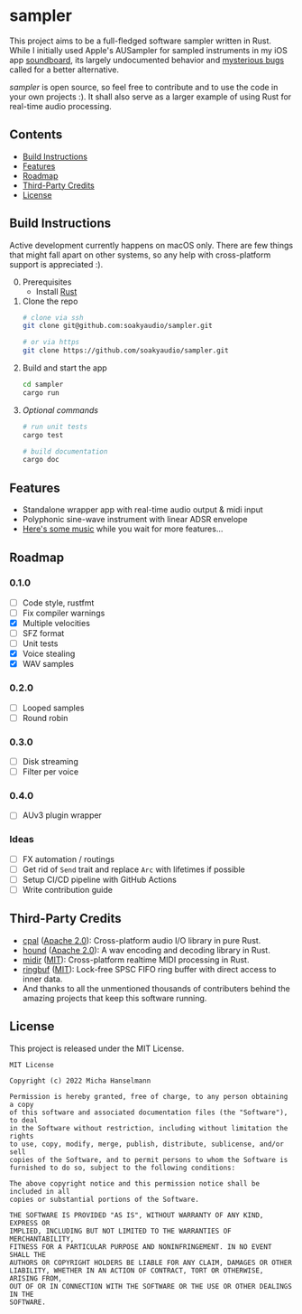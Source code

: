 # sampler
This project aims to be a full-fledged software sampler written in Rust.
While I initially used Apple's AUSampler for sampled instruments in my iOS app [soundboard](https://apps.apple.com/app/soundboard-create-music/id1619264410), its largely undocumented behavior and [mysterious bugs](http://openradar.appspot.com/radar?id=5598760801402880) called for a better alternative.

_sampler_ is open source, so feel free to contribute and to use the code in your own projects :).
It shall also serve as a larger example of using Rust for real-time audio processing.

## Contents
- [Build Instructions](#build-instructions)
- [Features](#features)
- [Roadmap](#roadmap)
- [Third-Party Credits](#third-party-credits)
- [License](#license)

## Build Instructions
Active development currently happens on macOS only.
There are few things that might fall apart on other systems, so any help with cross-platform support is appreciated :).

0. Prerequisites
    - Install [Rust](https://www.rust-lang.org/tools/install)
1. Clone the repo
    ```sh
    # clone via ssh
    git clone git@github.com:soakyaudio/sampler.git

    # or via https
    git clone https://github.com/soakyaudio/sampler.git
    ```
2. Build and start the app
    ```sh
    cd sampler
    cargo run
    ```
3. _Optional commands_
    ```sh
    # run unit tests
    cargo test

    # build documentation
    cargo doc
    ```

## Features
- Standalone wrapper app with real-time audio output & midi input
- Polyphonic sine-wave instrument with linear ADSR envelope
- [Here's some music](https://open.spotify.com/track/24LugbAAG8AIJGOLu52iOv?si=baf4c8c1f1fd498c) while you wait for more features...


## Roadmap
### 0.1.0
- [ ] Code style, rustfmt
- [ ] Fix compiler warnings
- [x] Multiple velocities
- [ ] SFZ format
- [ ] Unit tests
- [x] Voice stealing
- [x] WAV samples

### 0.2.0
- [ ] Looped samples
- [ ] Round robin

### 0.3.0
- [ ] Disk streaming
- [ ] Filter per voice

### 0.4.0
- [ ] AUv3 plugin wrapper

### Ideas
- [ ] FX automation / routings
- [ ] Get rid of `Send` trait and replace `Arc` with lifetimes if possible
- [ ] Setup CI/CD pipeline with GitHub Actions
- [ ] Write contribution guide

## Third-Party Credits
- [cpal](https://github.com/RustAudio/cpal) ([Apache 2.0](https://github.com/RustAudio/cpal/blob/1ac8f1549f41001acd0acef2be9214ab72e61d11/LICENSE)): Cross-platform audio I/O library in pure Rust.
- [hound](https://github.com/ruuda/hound) ([Apache 2.0](https://github.com/ruuda/hound/blob/02e66effb33683dd6acb92df792683ee46ad6a59/license)): A wav encoding and decoding library in Rust.
- [midir](https://github.com/Boddlnagg/midir/) ([MIT](https://github.com/Boddlnagg/midir/blob/c6aa24867aedee1e02284c5bb6062648f594632d/LICENSE)): Cross-platform realtime MIDI processing in Rust.
- [ringbuf](https://github.com/agerasev/ringbuf) ([MIT](https://github.com/agerasev/ringbuf/blob/939b3338a2faf8d1d490eaa9eb50a8ae02136701/LICENSE-MIT)): Lock-free SPSC FIFO ring buffer with direct access to inner data.
- And thanks to all the unmentioned thousands of contributers behind the amazing projects that keep this software running.

## License
This project is released under the MIT License.
```
MIT License

Copyright (c) 2022 Micha Hanselmann

Permission is hereby granted, free of charge, to any person obtaining a copy
of this software and associated documentation files (the "Software"), to deal
in the Software without restriction, including without limitation the rights
to use, copy, modify, merge, publish, distribute, sublicense, and/or sell
copies of the Software, and to permit persons to whom the Software is
furnished to do so, subject to the following conditions:

The above copyright notice and this permission notice shall be included in all
copies or substantial portions of the Software.

THE SOFTWARE IS PROVIDED "AS IS", WITHOUT WARRANTY OF ANY KIND, EXPRESS OR
IMPLIED, INCLUDING BUT NOT LIMITED TO THE WARRANTIES OF MERCHANTABILITY,
FITNESS FOR A PARTICULAR PURPOSE AND NONINFRINGEMENT. IN NO EVENT SHALL THE
AUTHORS OR COPYRIGHT HOLDERS BE LIABLE FOR ANY CLAIM, DAMAGES OR OTHER
LIABILITY, WHETHER IN AN ACTION OF CONTRACT, TORT OR OTHERWISE, ARISING FROM,
OUT OF OR IN CONNECTION WITH THE SOFTWARE OR THE USE OR OTHER DEALINGS IN THE
SOFTWARE.
```
